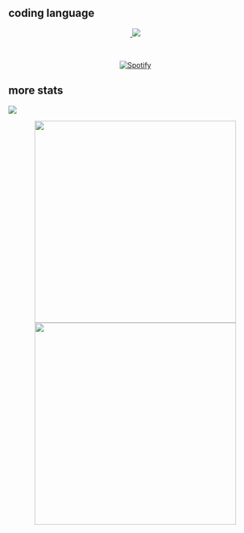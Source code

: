 ## coding language

<p align="center">
<!--   <img align="center" src="https://github-readme-stats.vercel.app/api/top-langs/?username=Astr0-G&theme=github_dark&hide_border=true&include_all_commits=true"> -->
</p>

<p align="center">
  <a href="https://skillicons.dev">
      <img src="https://record.gewang.wiki/entry/1/" onError="this.style.display = 'none';" alt=""/>
    <img src="https://skillicons.dev/icons?i=nodejs,js,ts,vscode,linux,java,html,python,golang,css,react,nextjs,firebase,aws,vercel,tailwind,selenium,discord,github,md,xd,pr,ae,ps&theme=dark&perline=8" />
  </a>
</p>

&nbsp;<div align="center">
[![Spotify](https://spodify.gewang.wiki/api/spotify?background_color=0d1117&border_color=0d1117)](https://open.spotify.com/playlist/0SF7WgNNHC0ALU0a3IGmT7)

</div>

## more stats

![](https://komarev.com/ghpvc/?username=Astr0-G)

<p align="center">
  <p align = "center">
    <img src = "https://github-readme-stats.vercel.app/api?username=Astr0-G&show_icons=false&theme=dark&hide_border=true" width = 400>
    <img src = "https://github-readme-streak-stats.herokuapp.com?user=Astr0-G&theme=dark&hide_border=true" width = 400>
  </p>
</p>
